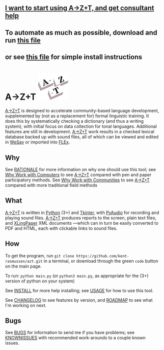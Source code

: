 ## [I want to start using A→Z+T, and get consultant help](HELP_PREREQUISITES.md)
## To automate as much as possible, download and run [this file](RunMetoInstall.bat?raw=true)
## or see [this file](SIMPLEINSTALL.md) for simple install instructions

# A→Z+T ![CV](images/AZT%20stacks6_icon.png "AZT")

[A→Z+T](https://github.com/kent-rasmussen/azt) is designed to accelerate community-based language development, supplemented by (not as a replacement for) formal linguistic training. It does this by systematically checking a dictionary (and thus a writing system), with initial focus on data collection for tonal languages.
Additional features are still in development. [A→Z+T](https://github.com/kent-rasmussen/azt) work results in a checked lexical database backed up with sound files, all of which can be viewed and edited in [WeSay](https://software.sil.org/wesay/) or imported into [FLEx](https://software.sil.org/fieldworks/).

<!-- It is designed to *supplement* (not replace) formal training, on the one hand, and *facilitate* a particular kind of language development on the other, so it may not do what you want —it certainly does not do everything. If you want to get as many people involved in the development of their own language as possible, in a manner that results in a checked lexical database backed up by sound files, then this tool is for you. -->
## Why
See [RATIONALE](RATIONALE.md) for more information on why one should use this tool; see [Why Work with Computers](WHYCOMPUTERS.md) to see [A→Z+T](https://github.com/kent-rasmussen/azt) compared with pen and paper participatory methods. See [Why Work with Communities](WHYCOMMUNITIES.md) to see [A→Z+T](https://github.com/kent-rasmussen/azt) compared with more traditional field methods

## What
[A→Z+T](https://github.com/kent-rasmussen/azt) is written in [Python](https://python.org) (3+) and [Tkinter](https://docs.python.org/3/library/tkinter.html), with [PyAudio](https://pypi.org/project/PyAudio/) for recording and playing sound files. [A→Z+T](https://github.com/kent-rasmussen/azt) produces reports to the screen, plain text files, and [XLingPaper](https://software.sil.org/xlingpaper/) XML documents —which can in turn be easily converted to PDF and HTML, each with clickable links to sound files.

## How
To get the program, run `git clone https://github.com/kent-rasmussen/azt.git` in a terminal, or download through the green `code` button on the main page.

To run: `python main.py` (or `python3 main.py`, as appropriate for the (3+) version of python on your system)

See [INSTALL](INSTALL.md) for more help installing; see [USAGE](USAGE.md) for how to use this tool.

See [CHANGELOG](CHANGELOG.md) to see features by version, and [ROADMAP](ROADMAP.md) to see what I'm working on next.

## Bugs
See [BUGS](BUGS.md) for information to send me if you have problems; see [KNOWNISSUES](KNOWNISSUES.md) with recommended work-arounds to a couple known issues.

